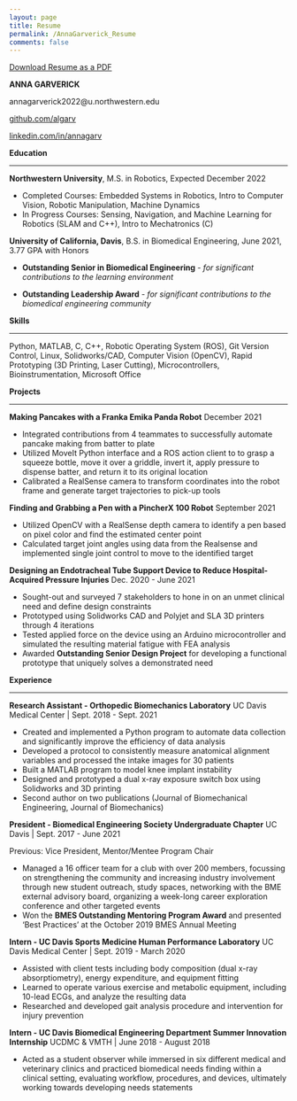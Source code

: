```yaml
---
layout: page
title: Resume
permalink: /AnnaGarverick_Resume
comments: false
---
```


[Download Resume as a PDF](Garverick_Anna_Resume_Dec21.pdf)

**ANNA GARVERICK**

<p> annagarverick2022@u.northwestern.edu</p>

[github.com/algarv](https://www.github.com/algarv)

[linkedin.com/in/annagarv](https://www.linkedin.com/in/annagarv/)

**Education**

---

**Northwestern University**, M.S. in Robotics, Expected December 2022


* Completed Courses:  Embedded Systems in Robotics, Intro to Computer Vision, Robotic Manipulation, Machine Dynamics 
* In Progress Courses:  Sensing, Navigation, and Machine Learning for Robotics (SLAM and C++), Intro to Mechatronics (C)

**University of California, Davis**, B.S. in Biomedical Engineering, June 2021, 3.77 GPA with Honors


* **Outstanding Senior in Biomedical Engineering** - _for significant contributions to the learning environment_


* **Outstanding Leadership Award** - _for significant contributions to the biomedical engineering community_

**Skills**

---

Python, MATLAB, C, C++, Robotic Operating System (ROS), Git Version Control, Linux, Solidworks/CAD, Computer Vision (OpenCV), Rapid Prototyping (3D Printing, Laser Cutting), Microcontrollers, Bioinstrumentation, Microsoft Office

**Projects**

---

**Making Pancakes with a Franka Emika Panda Robot** December 2021

* Integrated contributions from 4 teammates to successfully automate pancake making from batter to plate
* Utilized MoveIt Python interface and a ROS action client to to grasp a squeeze bottle, move it over a griddle, invert it, apply pressure to dispense batter, and return it to its original location
* Calibrated a RealSense camera to transform coordinates into the robot frame and generate target trajectories to pick-up tools

**Finding and Grabbing a Pen with a PincherX 100 Robot** September 2021

* Utilized OpenCV with a RealSense depth camera to identify a pen based on pixel color and find the estimated center point
* Calculated target joint angles using data from the Realsense  and implemented single joint control to move to the identified target

**Designing an Endotracheal Tube Support Device to Reduce Hospital-Acquired Pressure Injuries** Dec. 2020 - June 2021


* Sought-out and surveyed 7 stakeholders to hone in on an unmet clinical need and define design constraints 
* Prototyped using Solidworks CAD and Polyjet and SLA 3D printers through 4 iterations
* Tested applied force on the device using an Arduino microcontroller and simulated the resulting material fatigue with FEA analysis
* Awarded **Outstanding Senior Design Project** for developing a functional prototype that uniquely solves a demonstrated need

**Experience**

---


**Research Assistant - Orthopedic Biomechanics Laboratory** UC Davis Medical Center | Sept. 2018 - Sept. 2021

* Created and implemented a Python program to automate data collection and significantly improve the efficiency of data analysis
* Developed a protocol to consistently measure anatomical alignment variables and processed the intake images for 30 patients
* Built a MATLAB program to model knee implant instability
* Designed and prototyped a dual x-ray exposure switch box using Solidworks and 3D printing
* Second author on two publications (Journal of Biomechanical Engineering, Journal of Biomechanics)

**President - Biomedical Engineering Society Undergraduate Chapter** UC Davis | Sept. 2017 - June 2021

Previous: Vice President, Mentor/Mentee Program Chair

* Managed a 16 officer team for a club with over 200 members, focussing on strengthening the community and increasing industry involvement through new student outreach, study spaces, networking with the BME external advisory board, organizing a week-long career exploration conference and other targeted events
* Won the **BMES Outstanding Mentoring Program Award** and presented ‘Best Practices’ at the October 2019 BMES Annual Meeting 

**Intern - UC Davis Sports Medicine Human Performance Laboratory**   UC Davis Medical Center | Sept. 2019 - March 2020

* Assisted with client tests including body composition (dual x-ray absorptiometry), energy expenditure, and equipment fitting
* Learned to operate various exercise and metabolic equipment, including 10-lead ECGs, and analyze the resulting data
* Researched and developed gait analysis procedure and intervention for injury prevention

**Intern - UC Davis Biomedical Engineering Department Summer Innovation Internship** UCDMC & VMTH | June 2018 - August 2018

* Acted as a student observer while immersed in six different medical and veterinary clinics and practiced biomedical needs finding within a clinical setting, evaluating workflow, procedures, and devices, ultimately working towards developing needs statements
